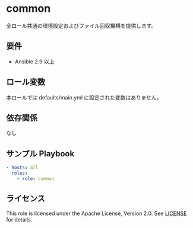 common
=========

全ロール共通の環境設定およびファイル回収機構を提供します。

要件
------------
- Ansible 2.9 以上  

ロール変数
--------------
本ロールでは defaults/main.yml に設定された変数はありません。

依存関係
------------
なし

サンプル Playbook
----------------

```yaml
- hosts: all
  roles:
    - role: common
````

## ライセンス

This role is licensed under the Apache License, Version 2.0.
See [LICENSE](../../LICENSE) for details.
